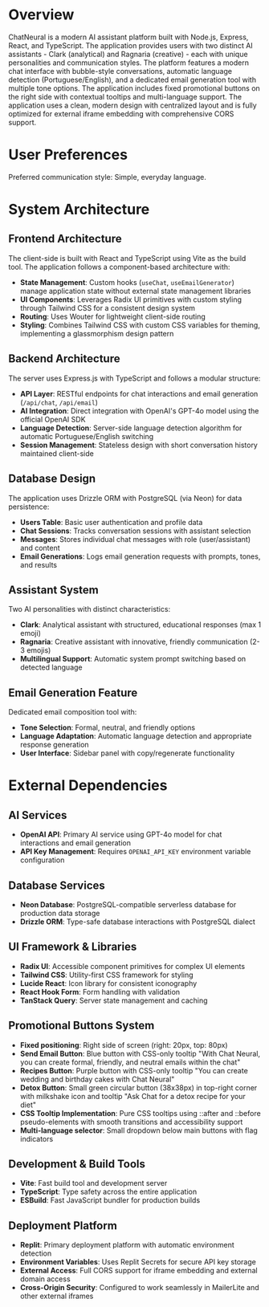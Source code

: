 # Overview

ChatNeural is a modern AI assistant platform built with Node.js, Express, React, and TypeScript. The application provides users with two distinct AI assistants - Clark (analytical) and Ragnaria (creative) - each with unique personalities and communication styles. The platform features a modern chat interface with bubble-style conversations, automatic language detection (Portuguese/English), and a dedicated email generation tool with multiple tone options. The application includes fixed promotional buttons on the right side with contextual tooltips and multi-language support. The application uses a clean, modern design with centralized layout and is fully optimized for external iframe embedding with comprehensive CORS support.

# User Preferences

Preferred communication style: Simple, everyday language.

# System Architecture

## Frontend Architecture
The client-side is built with React and TypeScript using Vite as the build tool. The application follows a component-based architecture with:
- **State Management**: Custom hooks (`useChat`, `useEmailGenerator`) manage application state without external state management libraries
- **UI Components**: Leverages Radix UI primitives with custom styling through Tailwind CSS for a consistent design system
- **Routing**: Uses Wouter for lightweight client-side routing
- **Styling**: Combines Tailwind CSS with custom CSS variables for theming, implementing a glassmorphism design pattern

## Backend Architecture
The server uses Express.js with TypeScript and follows a modular structure:
- **API Layer**: RESTful endpoints for chat interactions and email generation (`/api/chat`, `/api/email`)
- **AI Integration**: Direct integration with OpenAI's GPT-4o model using the official OpenAI SDK
- **Language Detection**: Server-side language detection algorithm for automatic Portuguese/English switching
- **Session Management**: Stateless design with short conversation history maintained client-side

## Database Design
The application uses Drizzle ORM with PostgreSQL (via Neon) for data persistence:
- **Users Table**: Basic user authentication and profile data
- **Chat Sessions**: Tracks conversation sessions with assistant selection
- **Messages**: Stores individual chat messages with role (user/assistant) and content
- **Email Generations**: Logs email generation requests with prompts, tones, and results

## Assistant System
Two AI personalities with distinct characteristics:
- **Clark**: Analytical assistant with structured, educational responses (max 1 emoji)
- **Ragnaria**: Creative assistant with innovative, friendly communication (2-3 emojis)
- **Multilingual Support**: Automatic system prompt switching based on detected language

## Email Generation Feature
Dedicated email composition tool with:
- **Tone Selection**: Formal, neutral, and friendly options
- **Language Adaptation**: Automatic language detection and appropriate response generation
- **User Interface**: Sidebar panel with copy/regenerate functionality

# External Dependencies

## AI Services
- **OpenAI API**: Primary AI service using GPT-4o model for chat interactions and email generation
- **API Key Management**: Requires `OPENAI_API_KEY` environment variable configuration

## Database Services
- **Neon Database**: PostgreSQL-compatible serverless database for production data storage
- **Drizzle ORM**: Type-safe database interactions with PostgreSQL dialect

## UI Framework & Libraries
- **Radix UI**: Accessible component primitives for complex UI elements
- **Tailwind CSS**: Utility-first CSS framework for styling
- **Lucide React**: Icon library for consistent iconography
- **React Hook Form**: Form handling with validation
- **TanStack Query**: Server state management and caching

## Promotional Buttons System
- **Fixed positioning**: Right side of screen (right: 20px, top: 80px)
- **Send Email Button**: Blue button with CSS-only tooltip "With Chat Neural, you can create formal, friendly, and neutral emails within the chat"
- **Recipes Button**: Purple button with CSS-only tooltip "You can create wedding and birthday cakes with Chat Neural"
- **Detox Button**: Small green circular button (38x38px) in top-right corner with milkshake icon and tooltip "Ask Chat for a detox recipe for your diet"
- **CSS Tooltip Implementation**: Pure CSS tooltips using ::after and ::before pseudo-elements with smooth transitions and accessibility support
- **Multi-language selector**: Small dropdown below main buttons with flag indicators

## Development & Build Tools
- **Vite**: Fast build tool and development server
- **TypeScript**: Type safety across the entire application
- **ESBuild**: Fast JavaScript bundler for production builds

## Deployment Platform
- **Replit**: Primary deployment platform with automatic environment detection
- **Environment Variables**: Uses Replit Secrets for secure API key storage
- **External Access**: Full CORS support for iframe embedding and external domain access
- **Cross-Origin Security**: Configured to work seamlessly in MailerLite and other external iframes